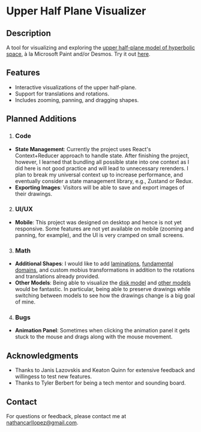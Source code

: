 # Upper Half Plane Visualizer

## Description
A tool for visualizing and exploring the [upper half-plane model of hyperbolic space](https://en.wikipedia.org/wiki/Poincar%C3%A9_half-plane_model), à la Microsoft Paint and/or Desmos. Try it out [here](https://nathancarllopez.github.io/upper-half-plane-visualizer/).

## Features
- Interactive visualizations of the upper half-plane.
- Support for translations and rotations.
- Includes zooming, panning, and dragging shapes.

## Planned Additions
1. ### Code
  - **State Management**: Currently the project uses React's Context+Reducer approach to handle state. After finishing the project, however, I learned that bundling all possible state into one context as I did here is not good practice and will lead to unnecessary rerenders. I plan to break my universal context up to increase performance, and eventually consider a state management library, e.g., Zustand or Redux.
  - **Exporting Images**: Visitors will be able to save and export images of their drawings.
2. ### UI/UX
  - **Mobile**: This project was designed on desktop and hence is not yet responsive. Some features are not yet available on mobile (zooming and panning, for example), and the UI is very cramped on small screens.
3. ### Math
  - **Additional Shapes**: I would like to add [laminations](https://encyclopediaofmath.org/index.php?title=Lamination&oldid=l120020), [fundamental domains](https://encyclopediaofmath.org/wiki/Fundamental_domain), and custom mobius transformations in addition to the rotations and translations already provided.
  - **Other Models**: Being able to visualize the [disk model](https://en.wikipedia.org/wiki/Poincar%C3%A9_disk_model) and [other models](https://en.wikipedia.org/wiki/Hyperbolic_geometry#Models_of_the_hyperbolic_plane) would be fantastic. In particular, being able to preserve drawings while switching between models to see how the drawings change is a big goal of mine.
4. ### Bugs
  - **Animation Panel**: Sometimes when clicking the animation panel it gets stuck to the mouse and drags along with the mouse movement.

## Acknowledgments
- Thanks to Janis Lazovskis and Keaton Quinn for extensive feedback and willingess to test new features.
- Thanks to Tyler Berbert for being a tech mentor and sounding board.

## Contact
For questions or feedback, please contact me at nathancarllopez@gmail.com.